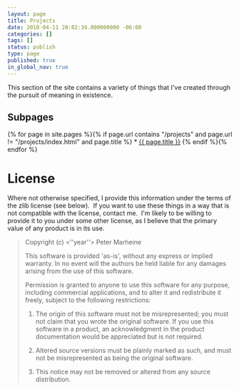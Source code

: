 ```yaml
---
layout: page
title: Projects
date: 2010-04-11 20:02:34.000000000 -06:00
categories: []
tags: []
status: publish
type: page
published: true
in_global_nav: true
---
```


This section of the site contains a variety of things that I've created through
the pursuit of meaning in existence.

## Subpages

{% for page in site.pages %}{% if page.url contains "/projects" and page.url != "/projects/index.html" and page.title %} * [{{ page.title }}]({{page.url}})
{% endif %}{% endfor %}

# License

Where not otherwise specified, I provide this information under the terms of
the zlib license (see below).  If you want to use these things in a way that is
not compatible with the license, contact me.  I'm likely to be willing to
provide it to you under some other license, as I believe that the primary value
of any product is in its use.

> Copyright (c) &lt;''year''&gt; Peter Marheine
> 
> This software is provided 'as-is', without any express or implied
> warranty. In no event will the authors be held liable for any damages
> arising from the use of this software.
> 
> Permission is granted to anyone to use this software for any purpose,
> including commercial applications, and to alter it and redistribute it
> freely, subject to the following restrictions:
> 
>    1. The origin of this software must not be misrepresented; you must not
>    claim that you wrote the original software. If you use this software
>    in a product, an acknowledgment in the product documentation would be
>    appreciated but is not required.
> 
>    2. Altered source versions must be plainly marked as such, and must not be
>    misrepresented as being the original software.
> 
>    3. This notice may not be removed or altered from any source
>    distribution.
